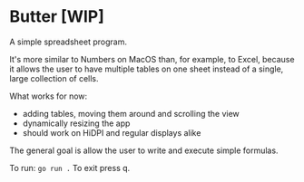 # Butter [WIP]


A simple spreadsheet program.


It's more similar to Numbers on MacOS than, for example, to Excel, because it
allows the user to have multiple tables on one sheet instead of a single, large
collection of cells.

What works for now:
- adding tables, moving them around and scrolling the view
- dynamically resizing the app
- should work on HiDPI and regular displays alike

The general goal is allow the user to write and execute simple formulas.

To run: `go run .` To exit press q.
